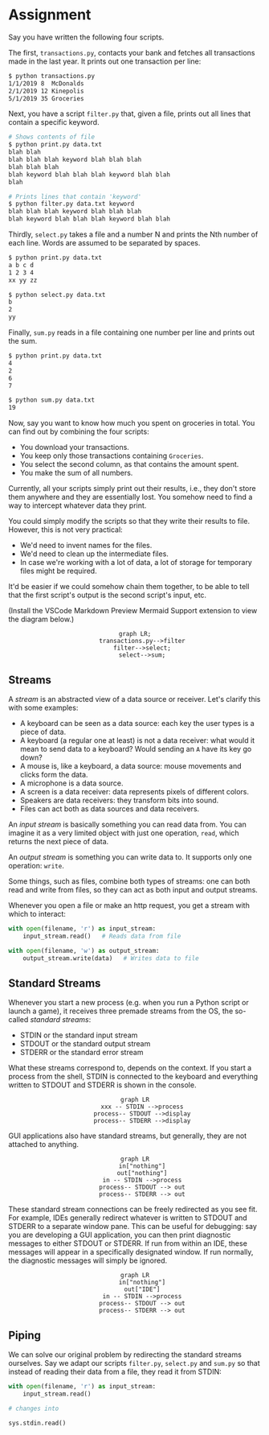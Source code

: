 # Assignment

Say you have written the following four scripts.

The first, `transactions.py`, contacts your bank and fetches all transactions made in the last year.
It prints out one transaction per line:

```bash
$ python transactions.py
1/1/2019 8  McDonalds
2/1/2019 12 Kinepolis
5/1/2019 35 Groceries
```

Next, you have a script `filter.py` that, given a file, prints out all lines
that contain a specific keyword.

```bash
# Shows contents of file
$ python print.py data.txt
blah blah
blah blah blah keyword blah blah blah
blah blah blah
blah keyword blah blah blah keyword blah blah
blah

# Prints lines that contain 'keyword'
$ python filter.py data.txt keyword
blah blah blah keyword blah blah blah
blah keyword blah blah blah keyword blah blah
```

Thirdly, `select.py` takes a file and a number N and prints the Nth number of each line.
Words are assumed to be separated by spaces.

```bash
$ python print.py data.txt
a b c d
1 2 3 4
xx yy zz

$ python select.py data.txt
b
2
yy
```

Finally, `sum.py` reads in a file containing one number per line and prints out the sum.

```bash
$ python print.py data.txt
4
2
6
7

$ python sum.py data.txt
19
```

Now, say you want to know how much you spent on groceries in total.
You can find out by combining the four scripts:

* You download your transactions.
* You keep only those transactions containing `Groceries`.
* You select the second column, as that contains the amount spent.
* You make the sum of all numbers.

Currently, all your scripts simply print out their results, i.e., they don't store them anywhere
and they are essentially lost. You somehow need to find a way to intercept whatever
data they print.

You could simply modify the scripts so that they write their results to file.
However, this is not very practical:

* We'd need to invent names for the files.
* We'd need to clean up the intermediate files.
* In case we're working with a lot of data, a lot of storage for temporary files might be required.

It'd be easier if we could somehow chain them together, to be able to tell that
the first script's output is the second script's input, etc.

(Install the VSCode Markdown Preview Mermaid Support extension to view the diagram below.)

<center>

```mermaid
graph LR;
    transactions.py-->filter
    filter-->select;
    select-->sum;
```

</center>

## Streams

A *stream* is an abstracted view of a data source or receiver. Let's clarify this
with some examples:

* A keyboard can be seen as a data source: each key the user types is a
piece of data.
* A keyboard (a regular one at least) is not a data receiver: what would it mean
to send data to a keyboard? Would sending an `A` have its key go down?
* A mouse is, like a keyboard, a data source: mouse movements and clicks form the data.
* A microphone is a data source.
* A screen is a data receiver: data represents pixels of different colors.
* Speakers are data receivers: they transform bits into sound.
* Files can act both as data sources and data receivers.

An *input stream* is basically something you can read data from.
You can imagine it as a very limited object with just one operation, `read`,
which returns the next piece of data.

An *output stream* is something you can write data to.
It supports only one operation: `write`.

Some things, such as files, combine both types of streams:
one can both read and write from files, so they can act
as both input and output streams.

Whenever you open a file or make an http request, you get
a stream with which to interact:

```python
with open(filename, 'r') as input_stream:
    input_stream.read()   # Reads data from file

with open(filename, 'w') as output_stream:
    output_stream.write(data)   # Writes data to file
```

## Standard Streams

Whenever you start a new process (e.g. when you run a Python script or launch a game),
it receives three premade streams from the OS, the so-called *standard streams*:

* STDIN or the standard input stream
* STDOUT or the standard output stream
* STDERR or the standard error stream

What these streams correspond to, depends on the context.
If you start a process from the shell, STDIN is connected to the keyboard
and everything written to STDOUT and STDERR is shown in the console.

<center>

```mermaid
graph LR
    xxx -- STDIN -->process
    process-- STDOUT -->display
    process-- STDERR -->display
```

</center>

GUI applications also have standard streams, but generally,
they are not attached to anything.

<center>

```mermaid
graph LR
    in["nothing"]
    out["nothing"]
    in -- STDIN -->process
    process-- STDOUT --> out
    process-- STDERR --> out
```

</center>

These standard stream connections can be freely redirected as you see fit.
For example, IDEs generally redirect whatever is written to STDOUT and STDERR
to a separate window pane. This can be useful for debugging:
say you are developing a GUI application, you can then print diagnostic
messages to either STDOUT or STDERR. If run from within an IDE,
these messages will appear in a specifically designated window. If run normally,
the diagnostic messages will simply be ignored.

<center>

```mermaid
graph LR
    in["nothing"]
    out["IDE"]
    in -- STDIN -->process
    process-- STDOUT --> out
    process-- STDERR --> out
```

</center>

## Piping

We can solve our original problem by redirecting the standard streams ourselves.
Say we adapt our scripts `filter.py`, `select.py` and `sum.py` so that
instead of reading their data from a file, they read it from STDIN:

```python
with open(filename, 'r') as input_stream:
    input_stream.read()

# changes into

sys.stdin.read()
```